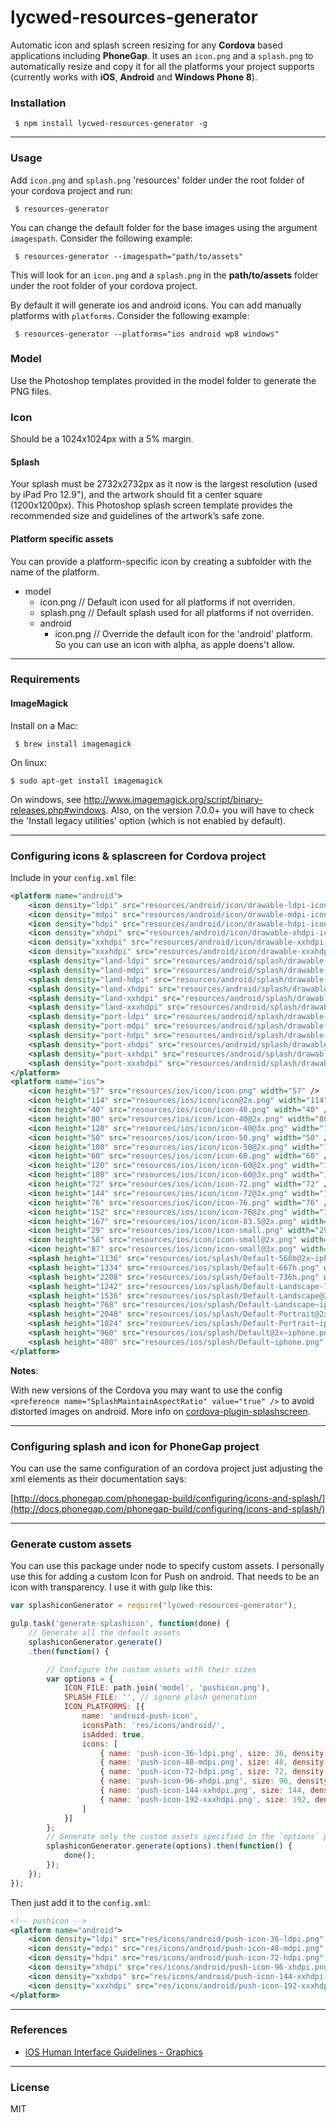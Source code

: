# lycwed-resources-generator

Automatic icon and splash screen resizing for any **Cordova** based applications including **PhoneGap**. It uses an ```icon.png``` and a ```splash.png``` to automatically resize and copy it for all the platforms your project supports (currently works with **iOS**, **Android** and **Windows Phone 8**).

### Installation

     $ npm install lycwed-resources-generator -g

---

### Usage

Add ```icon.png``` and ```splash.png``` 'resources' folder under the root folder of your cordova project and run:

     $ resources-generator

You can change the default folder for the base images using the argument `imagespath`. Consider the following example:

     $ resources-generator --imagespath="path/to/assets"

This will look for an ```icon.png``` and a ```splash.png``` in the **path/to/assets** folder under the root folder of your cordova project.

By default it will generate ios and android icons. You can add manually platforms with `platforms`. Consider the following example:

     $ resources-generator --platforms="ios android wp8 windows"

### Model 

Use the Photoshop templates provided in the model folder to generate the PNG files.

### Icon

Should be a 1024x1024px with a 5% margin.

#### Splash

Your splash must be 2732x2732px as it now is the largest resolution (used by iPad Pro 12.9"), and the artwork should fit a center square (1200x1200px).
This Photoshop splash screen template provides the recommended size and guidelines of the artwork’s safe zone.

#### Platform specific assets

You can provide a platform-specific icon by creating a subfolder with the name of the platform.

- model
    - icon.png      // Default icon used for all platforms if not overriden.
    - splash.png    // Default splash used for all platforms if not overriden.
    - android
        - icon.png  // Override the default icon for the 'android' platform. So you can use an icon with alpha, as apple doens't allow.

---

### Requirements

#### ImageMagick

Install on a Mac:

     $ brew install imagemagick

On linux:

    $ sudo apt-get install imagemagick

On windows, see http://www.imagemagick.org/script/binary-releases.php#windows. Also, on the version 7.0.0+ you will have to check the 'Install legacy utilities' option (which is not enabled by default).
     

---

### Configuring icons & splascreen for Cordova project

Include in your ```config.xml``` file:

```xml
<platform name="android">
    <icon density="ldpi" src="resources/android/icon/drawable-ldpi-icon.png" />
    <icon density="mdpi" src="resources/android/icon/drawable-mdpi-icon.png" />
    <icon density="hdpi" src="resources/android/icon/drawable-hdpi-icon.png" />
    <icon density="xhdpi" src="resources/android/icon/drawable-xhdpi-icon.png" />
    <icon density="xxhdpi" src="resources/android/icon/drawable-xxhdpi-icon.png" />
    <icon density="xxxhdpi" src="resources/android/icon/drawable-xxxhdpi-icon.png" />
    <splash density="land-ldpi" src="resources/android/splash/drawable-land-ldpi-screen.png" />
    <splash density="land-mdpi" src="resources/android/splash/drawable-land-mdpi-screen.png" />
    <splash density="land-hdpi" src="resources/android/splash/drawable-land-hdpi-screen.png" />
    <splash density="land-xhdpi" src="resources/android/splash/drawable-land-xhdpi-screen.png" />
    <splash density="land-xxhdpi" src="resources/android/splash/drawable-land-xxhdpi-screen.png" />
    <splash density="land-xxxhdpi" src="resources/android/splash/drawable-land-xxxhdpi-screen.png" />
    <splash density="port-ldpi" src="resources/android/splash/drawable-port-ldpi-screen.png" />
    <splash density="port-mdpi" src="resources/android/splash/drawable-port-mdpi-screen.png" />
    <splash density="port-hdpi" src="resources/android/splash/drawable-port-hdpi-screen.png" />
    <splash density="port-xhdpi" src="resources/android/splash/drawable-port-xhdpi-screen.png" />
    <splash density="port-xxhdpi" src="resources/android/splash/drawable-port-xxhdpi-screen.png" />
    <splash density="port-xxxhdpi" src="resources/android/splash/drawable-port-xxxhdpi-screen.png" />
</platform>
<platform name="ios">
    <icon height="57" src="resources/ios/icon/icon.png" width="57" />
    <icon height="114" src="resources/ios/icon/icon@2x.png" width="114" />
    <icon height="40" src="resources/ios/icon/icon-40.png" width="40" />
    <icon height="80" src="resources/ios/icon/icon-40@2x.png" width="80" />
    <icon height="120" src="resources/ios/icon/icon-40@3x.png" width="120" />
    <icon height="50" src="resources/ios/icon/icon-50.png" width="50" />
    <icon height="100" src="resources/ios/icon/icon-50@2x.png" width="100" />
    <icon height="60" src="resources/ios/icon/icon-60.png" width="60" />
    <icon height="120" src="resources/ios/icon/icon-60@2x.png" width="120" />
    <icon height="180" src="resources/ios/icon/icon-60@3x.png" width="180" />
    <icon height="72" src="resources/ios/icon/icon-72.png" width="72" />
    <icon height="144" src="resources/ios/icon/icon-72@2x.png" width="144" />
    <icon height="76" src="resources/ios/icon/icon-76.png" width="76" />
    <icon height="152" src="resources/ios/icon/icon-76@2x.png" width="152" />
    <icon height="167" src="resources/ios/icon/icon-83.5@2x.png" width="167" />
    <icon height="29" src="resources/ios/icon/icon-small.png" width="29" />
    <icon height="58" src="resources/ios/icon/icon-small@2x.png" width="58" />
    <icon height="87" src="resources/ios/icon/icon-small@3x.png" width="87" />
    <splash height="1136" src="resources/ios/splash/Default-568h@2x~iphone.png" width="640" />
    <splash height="1334" src="resources/ios/splash/Default-667h.png" width="750" />
    <splash height="2208" src="resources/ios/splash/Default-736h.png" width="1242" />
    <splash height="1242" src="resources/ios/splash/Default-Landscape-736h.png" width="2208" />
    <splash height="1536" src="resources/ios/splash/Default-Landscape@2x~ipad.png" width="2048" />
    <splash height="768" src="resources/ios/splash/Default-Landscape~ipad.png" width="1024" />
    <splash height="2048" src="resources/ios/splash/Default-Portrait@2x~ipad.png" width="1536" />
    <splash height="1024" src="resources/ios/splash/Default-Portrait~ipad.png" width="768" />
    <splash height="960" src="resources/ios/splash/Default@2x~iphone.png" width="640" />
    <splash height="480" src="resources/ios/splash/Default~iphone.png" width="320" />
</platform>
```


**Notes**:

With new versions of the Cordova you may want to use the config `<preference name="SplashMaintainAspectRatio" value="true" />` to avoid distorted images on android.
More info on [cordova-plugin-splashscreen](https://github.com/apache/cordova-plugin-splashscreen).

---

### Configuring splash and icon for PhoneGap project

You can use the same configuration of an cordova project just adjusting the xml elements as their documentation says:

[http://docs.phonegap.com/phonegap-build/configuring/icons-and-splash/](http://docs.phonegap.com/phonegap-build/configuring/icons-and-splash/) 

---

### Generate custom assets

You can use this package under node to specify custom assets. I personally use this for adding a custom Icon for Push on android. That needs to be an icon with transparency.
I use it with gulp like this:

```js
var splashiconGenerator = require("lycwed-resources-generator");

gulp.task('generate-splashicon', function(done) {
    // Generate all the default assets
    splashiconGenerator.generate()
    .then(function() {

        // Configure the custom assets with their sizes 
        var options = {
            ICON_FILE: path.join('model', 'pushicon.png'),
            SPLASH_FILE: '', // ignore plash generation
            ICON_PLATFORMS: [{
                name: 'android-push-icon',
                iconsPath: 'res/icons/android/',
                isAdded: true,
                icons: [
                    { name: 'push-icon-36-ldpi.png', size: 36, density: 'ldpi' },
                    { name: 'push-icon-48-mdpi.png', size: 48, density: 'mdpi' },
                    { name: 'push-icon-72-hdpi.png', size: 72, density: 'hdpi' },
                    { name: 'push-icon-96-xhdpi.png', size: 96, density: 'xhdpi' },
                    { name: 'push-icon-144-xxhdpi.png', size: 144, density: 'xxhdpi' },
                    { name: 'push-icon-192-xxxhdpi.png', size: 192, density: 'xxxhdpi' }
                ]
            }]
        };
        // Generate only the custom assets specified in the `options` parameter
        splashiconGenerator.generate(options).then(function() {
            done();
        });
    });
});
```

Then just add it to the `config.xml`:

```xml
<!-- pushicon -->
<platform name="android">
    <icon density="ldpi" src="res/icons/android/push-icon-36-ldpi.png" />
    <icon density="mdpi" src="res/icons/android/push-icon-48-mdpi.png" />
    <icon density="hdpi" src="res/icons/android/push-icon-72-hdpi.png" />
    <icon density="xhdpi" src="res/icons/android/push-icon-96-xhdpi.png" />
    <icon density="xxhdpi" src="res/icons/android/push-icon-144-xxhdpi.png" />
    <icon density="xxxhdpi" src="res/icons/android/push-icon-192-xxxhdpi.png" />
</platform>
```

---

### References

- [iOS Human Interface Guidelines - Graphics](https://developer.apple.com/ios/human-interface-guidelines/graphics/app-icon/)

---

### License

MIT
